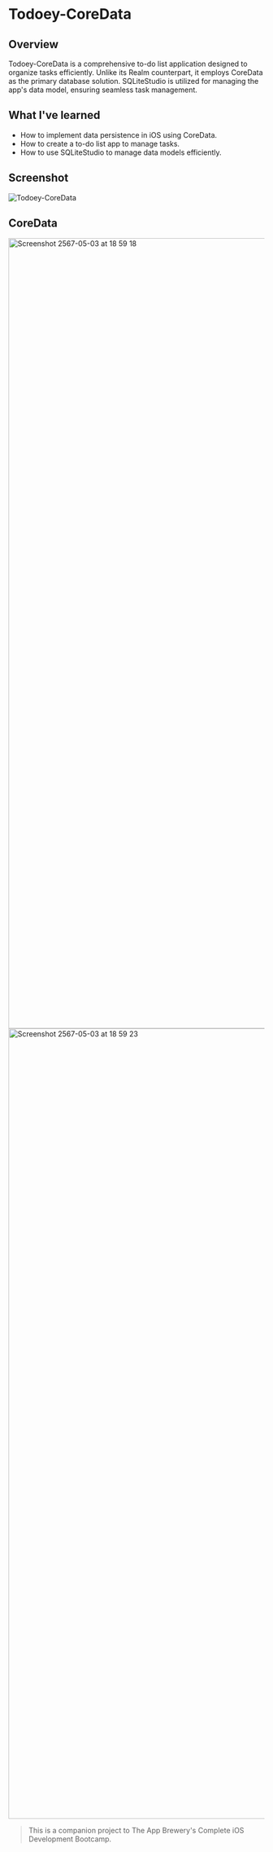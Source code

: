 # Todoey-CoreData

## Overview

Todoey-CoreData is a comprehensive to-do list application designed to organize tasks efficiently. Unlike its Realm counterpart, it employs CoreData as the primary database solution. SQLiteStudio is utilized for managing the app's data model, ensuring seamless task management.

## What I've learned

* How to implement data persistence in iOS using CoreData.
* How to create a to-do list app to manage tasks.
* How to use SQLiteStudio to manage data models efficiently.

## Screenshot
![Todoey-CoreData](https://github.com/Pathompat-m/Todoey-CoreData/assets/151487556/cb8a24e2-0ae2-4487-8ffa-d063ca1134b7)

## CoreData
<img width="1552" alt="Screenshot 2567-05-03 at 18 59 18" src="https://github.com/Pathompat-m/Todoey-CoreData/assets/151487556/5b239a93-17da-4ae4-9651-074363a463cd">
<img width="1552" alt="Screenshot 2567-05-03 at 18 59 23" src="https://github.com/Pathompat-m/Todoey-CoreData/assets/151487556/78b73b4b-f769-44d8-a654-0f1f429e07c4">

>This is a companion project to The App Brewery's Complete iOS Development Bootcamp.
